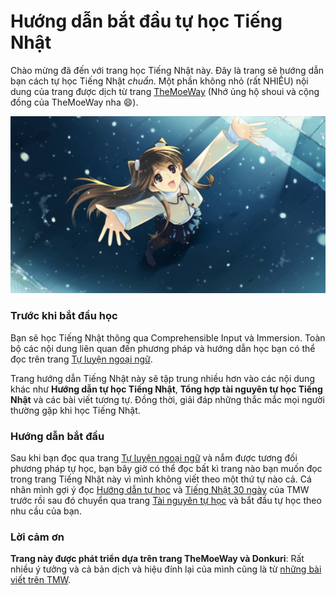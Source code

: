 # Hướng dẫn bắt đầu tự học Tiếng Nhật
Chào mừng đã đến với trang học Tiếng Nhật này. Đây là trang sẽ hướng dẫn bạn cách tự học Tiếng Nhật *chuẩn*. Một phần không nhỏ (rất NHIỀU) nội dung của trang được dịch từ trang [TheMoeWay](http://learnjapanese.moe/) (Nhớ ủng hộ shoui và cộng đồng của TheMoeWay nha :smile:).

![](img/welcome_wa2.png)

### Trước khi bắt đầu học

Bạn sẽ học Tiếng Nhật thông qua Comprehensible Input và Immersion. Toàn bộ các nội dung liên quan đến phương pháp và hướng dẫn học bạn có thể đọc trên trang [Tự luyện ngoại ngữ](https://daihocmo.github.io/ngoai-ngu/).

Trang hướng dẫn Tiếng Nhật này sẽ tập trung nhiều hơn vào các nội dung khác như **Hướng dẫn tự học Tiếng Nhật**, **Tổng hợp tài nguyên tự học Tiếng Nhật** và các bài viết tương tự. Đồng thời, giải đáp những thắc mắc mọi người thường gặp khi học Tiếng Nhật.

### Hướng dẫn bắt đầu

Sau khi bạn đọc qua trang [Tự luyện ngoại ngữ](https://daihocmo.github.io/ngoai-ngu/) và nắm được tương đối phương pháp tự học, bạn bây giờ có thể đọc bất kì trang nào bạn muốn đọc trong trang Tiếng Nhật này vì mình không viết theo một thứ tự nào cả. Cá nhân mình gợi ý đọc [Hướng dẫn tự học](guide.md) và [Tiếng Nhật 30 ngày](routine.md) của TMW trước rồi sau đó chuyển qua trang [Tài nguyên tự học](resources.md) và bắt đầu tự học theo nhu cầu của bạn.

### Lời cảm ơn

**Trang này được phát triển dựa trên trang TheMoeWay và Donkuri**: Rất nhiều ý tưởng và cả bản dịch và hiệu đính lại của mình cũng là từ [những bài viết trên TMW](https://learnjapanese.moe/). 